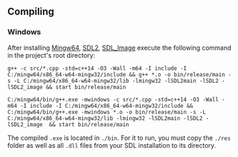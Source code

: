 ## Compiling

### Windows

After installing [Mingw64](https://sourceforge.net/projects/mingw-w64/files/Toolchains%20targetting%20Win64/Personal%20Builds/mingw-builds/8.1.0/threads-win32/seh/x86_64-8.1.0-release-win32-seh-rt_v6-rev0.7z/download), [SDL2](https://www.libsdl.org/download-2.0.php), [SDL_Image](https://www.libsdl.org/projects/SDL_image/) execute the following command in the project's root directory:

```
g++ -c src/*.cpp -std=c++14 -O3 -Wall -m64 -I include -I C:/mingw64/x86_64-w64-mingw32/include && g++ *.o -o bin/release/main -s -L C:/mingw64/x86_64-w64-mingw32/lib -lmingw32 -lSDL2main -lSDL2 -lSDL2_image && start bin/release/main
```

```
C:/mingw64/bin/g++.exe -mwindows -c src/*.cpp -std=c++14 -O3 -Wall -m64 -I include -I C:/mingw64/x86_64-w64-mingw32/include && C:/mingw64/bin/g++.exe -mwindows *.o -o bin/release/main -s -L C:/mingw64/x86_64-w64-mingw32/lib -lmingw32 -lSDL2main -lSDL2 -lSDL2_image  && start bin/release/main
```

The compiled `.exe` is located in `./bin`. For it to run, you must copy the `./res` folder as well as all `.dll` files from your SDL installation to its directory.
